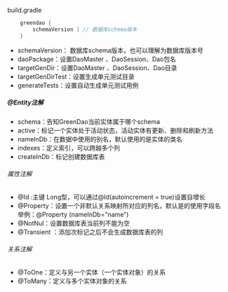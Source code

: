 
build.gradle

```groovy
    greendao {
        schemaVersion 1 // 数据库schema版本
    }
```  
- schemaVersion： 数据库schema版本，也可以理解为数据库版本号
- daoPackage：设置DaoMaster 、DaoSession、Dao包名
- targetGenDir：设置DaoMaster 、DaoSession、Dao目录
- targetGenDirTest：设置生成单元测试目录
- generateTests：设置自动生成单元测试用例
##### @Entity注解
- schema：告知GreenDao当前实体属于哪个schema
- active：标记一个实体处于活动状态，活动实体有更新、删除和刷新方法
- nameInDb：在数据中使用的别名，默认使用的是实体的类名
- indexes：定义索引，可以跨越多个列
- createInDb：标记创建数据库表
###### 属性注解
- @Id :主键 Long型，可以通过@Id(autoincrement = true)设置自增长
- @Property：设置一个非默认关系映射所对应的列名，默认是的使用字段名 举例：@Property (nameInDb="name")
- @NotNul：设置数据库表当前列不能为空
- @Transient ：添加次标记之后不会生成数据库表的列
###### 关系注解
- @ToOne：定义与另一个实体（一个实体对象）的关系
- @ToMany：定义与多个实体对象的关系
